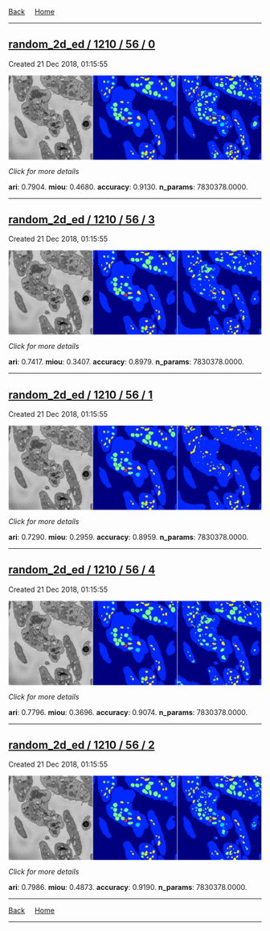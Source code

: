 
[Back](..)&nbsp;&nbsp;&nbsp;&nbsp;&nbsp;[Home](https://leapmanlab.github.io/snapshots)

---

<div class="summary"><a href="0"><h2>random_2d_ed / 1210 / 56 / 0</h2></a><p>Created 21 Dec 2018, 01:15:55
</p><a href="0"><img src="0/media/summary.png" align="center"></a><p>
<i>Click for more details</i>
</p></div>

**ari**: 0.7904. **miou**: 0.4680. **accuracy**: 0.9130. **n_params**: 7830378.0000. 

---

<div class="summary"><a href="3"><h2>random_2d_ed / 1210 / 56 / 3</h2></a><p>Created 21 Dec 2018, 01:15:55
</p><a href="3"><img src="3/media/summary.png" align="center"></a><p>
<i>Click for more details</i>
</p></div>

**ari**: 0.7417. **miou**: 0.3407. **accuracy**: 0.8979. **n_params**: 7830378.0000. 

---

<div class="summary"><a href="1"><h2>random_2d_ed / 1210 / 56 / 1</h2></a><p>Created 21 Dec 2018, 01:15:55
</p><a href="1"><img src="1/media/summary.png" align="center"></a><p>
<i>Click for more details</i>
</p></div>

**ari**: 0.7290. **miou**: 0.2959. **accuracy**: 0.8959. **n_params**: 7830378.0000. 

---

<div class="summary"><a href="4"><h2>random_2d_ed / 1210 / 56 / 4</h2></a><p>Created 21 Dec 2018, 01:15:55
</p><a href="4"><img src="4/media/summary.png" align="center"></a><p>
<i>Click for more details</i>
</p></div>

**ari**: 0.7796. **miou**: 0.3696. **accuracy**: 0.9074. **n_params**: 7830378.0000. 

---

<div class="summary"><a href="2"><h2>random_2d_ed / 1210 / 56 / 2</h2></a><p>Created 21 Dec 2018, 01:15:55
</p><a href="2"><img src="2/media/summary.png" align="center"></a><p>
<i>Click for more details</i>
</p></div>

**ari**: 0.7986. **miou**: 0.4873. **accuracy**: 0.9190. **n_params**: 7830378.0000. 

---

[Back](..)&nbsp;&nbsp;&nbsp;&nbsp;&nbsp;[Home](https://leapmanlab.github.io/snapshots)

---